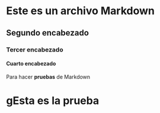 # Este es un archivo Markdown

## Segundo encabezado

### Tercer encabezado

#### Cuarto encabezado
Para hacer **pruebas** de Markdown
# gEsta es la prueba